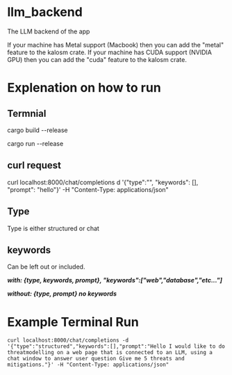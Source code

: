 # llm_backend
The LLM backend of the app

If your machine has Metal support (Macbook) then you can add the "metal" feature to the kalosm crate.
If your machine has CUDA support (NVIDIA GPU) then you can add the "cuda" feature to the kalosm crate.

# Explenation on how to run

## Termnial

cargo build --release

cargo run --release

## curl request

curl localhost:8000/chat/completions d '{"type":"", "keywords": [], "prompt": "hello"}' -H "Content-Type: applications/json"

## Type

Type is either structured or chat

## keywords

Can be left out or included.

***with: {type, keywords, prompt}, "keywords":["web","database","etc..."]***

***without: {type, prompt} no keywords***

# Example Terminal Run
`curl localhost:8000/chat/completions -d '{"type":"structured","keywords":[],"prompt":"Hello I would like to do threatmodelling on a web page that is connected to an LLM, using a chat window to answer user question Give me 5 threats and mitigations."}' -H "Content-Type: applications/json"`